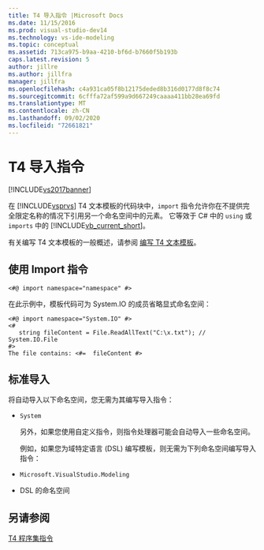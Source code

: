 ```yaml
---
title: T4 导入指令 |Microsoft Docs
ms.date: 11/15/2016
ms.prod: visual-studio-dev14
ms.technology: vs-ide-modeling
ms.topic: conceptual
ms.assetid: 713ca975-b9aa-4210-bf6d-b7660f5b193b
caps.latest.revision: 5
author: jillre
ms.author: jillfra
manager: jillfra
ms.openlocfilehash: c4a931ca05f8b12175deded8b316d0177d8f8c74
ms.sourcegitcommit: 6cfffa72af599a9d667249caaaa411bb28ea69fd
ms.translationtype: MT
ms.contentlocale: zh-CN
ms.lasthandoff: 09/02/2020
ms.locfileid: "72661821"
---
```

# <a name="t4-import-directive"></a>T4 导入指令
[!INCLUDE[vs2017banner](../includes/vs2017banner.md)]

在 [!INCLUDE[vsprvs](../includes/vsprvs-md.md)] T4 文本模板的代码块中，`import` 指令允许你在不提供完全限定名称的情况下引用另一个命名空间中的元素。 它等效于 C# 中的 `using` 或 `imports` 中的 [!INCLUDE[vb_current_short](../includes/vb-current-short-md.md)]。

 有关编写 T4 文本模板的一般概述，请参阅 [编写 T4 文本模板](../modeling/writing-a-t4-text-template.md)。

## <a name="using-the-import-directive"></a>使用 Import 指令

```
<#@ import namespace="namespace" #>
```

 在此示例中，模板代码可为 System.IO 的成员省略显式命名空间：

```
<#@ import namespace="System.IO" #>
<#
   string fileContent = File.ReadAllText("C:\x.txt"); // System.IO.File
#>
The file contains: <#=  fileContent #>
```

## <a name="standard-imports"></a>标准导入
 将自动导入以下命名空间，您无需为其编写导入指令：

- `System`

  另外，如果您使用自定义指令，则指令处理器可能会自动导入一些命名空间。

  例如，如果您为域特定语言 (DSL) 编写模板，则无需为下列命名空间编写导入指令：

- `Microsoft.VisualStudio.Modeling`

- DSL 的命名空间

## <a name="see-also"></a>另请参阅
 [T4 程序集指令](../modeling/t4-assembly-directive.md)
